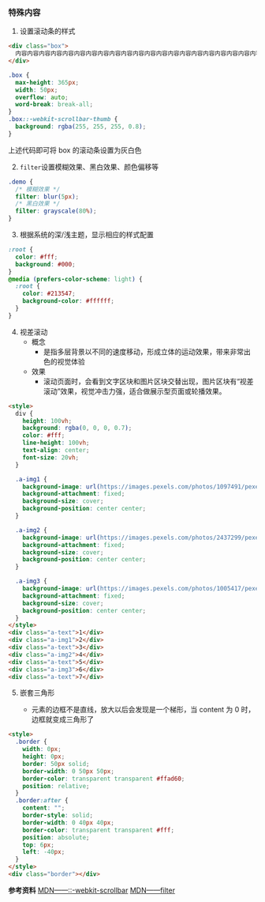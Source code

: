 ### 特殊内容

1. 设置滚动条的样式

```html
<div class="box">
  内容内容内容内容内容内容内容内容内容内容内容内容内容内容内容内容内容内容内容内容内容内容内容内容内容内容内容内容内容内容内容内容内容内容内容内容内容内容内容内容
</div>
```

```css
.box {
  max-height: 365px;
  width: 50px;
  overflow: auto;
  word-break: break-all;
}
.box::-webkit-scrollbar-thumb {
  background: rgba(255, 255, 255, 0.8);
}
```

上述代码即可将 box 的滚动条设置为灰白色

2. `filter`设置模糊效果、黑白效果、颜色偏移等

```css
.demo {
  /* 模糊效果 */
  filter: blur(5px);
  /* 黑白效果 */
  filter: grayscale(80%);
}
```

3. 根据系统的深/浅主题，显示相应的样式配置

```css
:root {
  color: #fff;
  background: #000;
}
@media (prefers-color-scheme: light) {
  :root {
    color: #213547;
    background-color: #ffffff;
  }
}
```

4. 视差滚动
   - 概念
     - 是指多层背景以不同的速度移动，形成立体的运动效果，带来非常出色的视觉体验
   - 效果
     - 滚动页面时，会看到文字区块和图片区块交替出现，图片区块有“视差滚动”效果，视觉冲击力强，适合做展示型页面或轮播效果。

```html
<style>
  div {
    height: 100vh;
    background: rgba(0, 0, 0, 0.7);
    color: #fff;
    line-height: 100vh;
    text-align: center;
    font-size: 20vh;
  }

  .a-img1 {
    background-image: url(https://images.pexels.com/photos/1097491/pexels-photo-1097491.jpeg);
    background-attachment: fixed;
    background-size: cover;
    background-position: center center;
  }

  .a-img2 {
    background-image: url(https://images.pexels.com/photos/2437299/pexels-photo-2437299.jpeg);
    background-attachment: fixed;
    background-size: cover;
    background-position: center center;
  }

  .a-img3 {
    background-image: url(https://images.pexels.com/photos/1005417/pexels-photo-1005417.jpeg);
    background-attachment: fixed;
    background-size: cover;
    background-position: center center;
  }
</style>
<div class="a-text">1</div>
<div class="a-img1">2</div>
<div class="a-text">3</div>
<div class="a-img2">4</div>
<div class="a-text">5</div>
<div class="a-img3">6</div>
<div class="a-text">7</div>
```

5. 嵌套三角形

   - 元素的边框不是直线，放大以后会发现是一个梯形，当 content 为 0 时，边框就变成三角形了

```html
<style>
  .border {
    width: 0px;
    height: 0px;
    border: 50px solid;
    border-width: 0 50px 50px;
    border-color: transparent transparent #ffad60;
    position: relative;
  }
  .border:after {
    content: "";
    border-style: solid;
    border-width: 0 40px 40px;
    border-color: transparent transparent #fff;
    position: absolute;
    top: 6px;
    left: -40px;
  }
</style>
<div class="border"></div>
```

**参考资料**
[MDN——::-webkit-scrollbar](https://developer.mozilla.org/zh-CN/docs/Web/CSS/::-webkit-scrollbar)
[MDN——filter](https://developer.mozilla.org/zh-CN/docs/Web/CSS/filter#%E5%B0%9D%E8%AF%95%E4%B8%80%E4%B8%8B)

